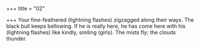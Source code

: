 +++
title = "02"

+++
Your fine-feathered (lightning flashes) zigzagged along their ways. The  black bull keeps bellowing. If he is really here,
he has come here with his (lightning flashes) like kindly, smiling (girls).  The mists fly; the clouds thunder.